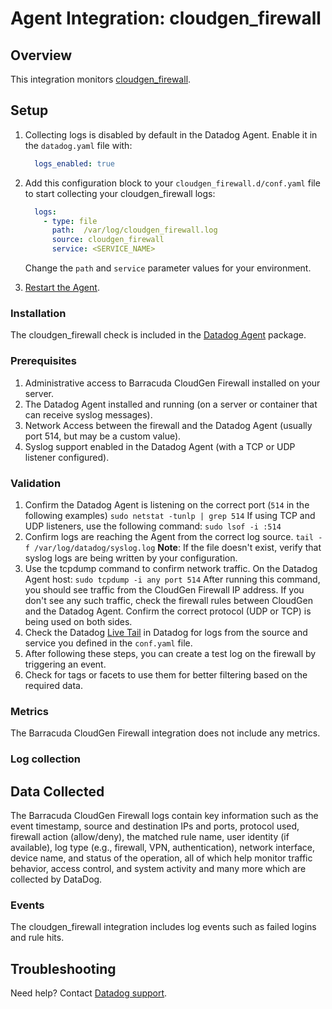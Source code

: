 # Agent Integration: cloudgen_firewall

## Overview

This integration monitors [cloudgen_firewall][1].

## Setup
1. Collecting logs is disabled by default in the Datadog Agent. Enable it in the `datadog.yaml` file with:

    ```yaml
      logs_enabled: true
    ```

2. Add this configuration block to your `cloudgen_firewall.d/conf.yaml` file to start collecting your cloudgen_firewall logs:

    ```yaml
      logs:
        - type: file
          path:  /var/log/cloudgen_firewall.log
          source: cloudgen_firewall
          service: <SERVICE_NAME>
    ```

    Change the `path` and `service` parameter values for your environment.

3. [Restart the Agent][4].

### Installation

The cloudgen_firewall check is included in the [Datadog Agent][2] package.

### Prerequisites

1. Administrative access to Barracuda CloudGen Firewall installed on your server.
2. The Datadog Agent installed and running (on a server or container that can receive syslog messages).
3. Network Access between the firewall and the Datadog Agent (usually port 514, but may be a custom value).
4. Syslog support enabled in the Datadog Agent (with a TCP or UDP  listener configured).

### Validation

1. Confirm the Datadog Agent is listening on the correct port (`514` in the following examples)
    `sudo netstat -tunlp | grep 514`
    If using TCP and UDP listeners, use the following command:
    `sudo lsof -i :514`
2. Confirm logs are reaching the Agent from the correct log source.
    `tail -f /var/log/datadog/syslog.log`
**Note**: If the file doesn't exist, verify that syslog logs are being written by your configuration.
3. Use the tcpdump command to confirm network traffic. On the Datadog Agent host:
    `sudo tcpdump -i any port 514`
After running this command, you should see traffic from the CloudGen Firewall IP address. If you don't see any such traffic, check the firewall rules between CloudGen and the Datadog Agent. Confirm the correct protocol (UDP or TCP) is being used on both sides.
4. Check the Datadog [Live Tail][7] in Datadog for logs from the source and service you defined in the `conf.yaml` file.
5. After following these steps, you can create a test log on the firewall by triggering an event.
6. Check for tags or facets to use them for better filtering based on the required data.

### Metrics

The Barracuda CloudGen Firewall integration does not include any metrics.

### Log collection
## Data Collected
The Barracuda CloudGen Firewall logs contain key information such as the event timestamp, source and destination IPs and ports, protocol used, firewall action (allow/deny), the matched rule name, user identity (if available), log type (e.g., firewall, VPN, authentication), network interface, device name, and status of the operation, all of which help monitor traffic behavior, access control, and system activity and many more which are collected by DataDog.


### Events

The cloudgen_firewall integration includes log events such as failed logins and rule hits.

## Troubleshooting

Need help? Contact [Datadog support][3].

[1]: https://www.barracuda.com/products/network-protection/cloudgen-firewall
[2]: https://app.datadoghq.com/account/settings/agent/latest
[3]: https://docs.datadoghq.com/help/
[4]: https://docs.datadoghq.com/agent/guide/agent-commands/#start-stop-and-restart-the-agent
[5]: https://app.datadoghq.com/integrations?search=barracuda_cloudgen_firewall
[6]: https://github.com/DataDog/integrations-core/blob/master/cloudgen_firewall/assets/service_checks.json
[7]: https://app.datadoghq.com/logs/livetail
